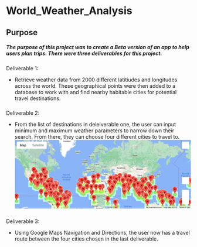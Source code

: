 # World_Weather_Analysis
## Purpose
##### The purpose of this project was to create a Beta version of an app to help users plan trips. There were three deliverables for this project.
#####
Deliverable 1: 
* Retrieve weather data from 2000 different latitiudes and longitudes across the world. These geographical points were then added to a database to work with and find nearby habitable cities for potential travel destinations. 
#####
Deliverable 2:
* From the list of destinations in deleiverable one, the user can input minimum and maximum weather parameters to narrow down their search. From there, they can choose four different cities to travel to.
![](https://github.com/yfaulkne/World_Weather_Analysis/blob/main/Vacation_Search/WeatherPy_vacation_map.png)
#####
Deliverable 3:
* Using Google Maps Navigation and Directions, the user now has a travel route between the four cities chosen in the last deliverable.
